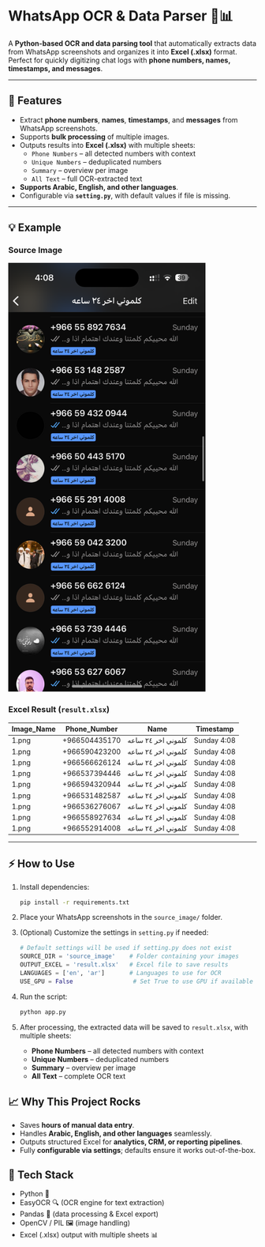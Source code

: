 # WhatsApp OCR & Data Parser 📝📊

A **Python-based OCR and data parsing tool** that automatically extracts data from WhatsApp screenshots and organizes it into **Excel (.xlsx)** format.  
Perfect for quickly digitizing chat logs with **phone numbers, names, timestamps, and messages**.

---

## 🚀 Features

- Extract **phone numbers**, **names**, **timestamps**, and **messages** from WhatsApp screenshots.  
- Supports **bulk processing** of multiple images.  
- Outputs results into **Excel (.xlsx)** with multiple sheets:
  - `Phone Numbers` – all detected numbers with context  
  - `Unique Numbers` – deduplicated numbers  
  - `Summary` – overview per image  
  - `All Text` – full OCR-extracted text  
- **Supports Arabic, English, and other languages**.  
- Configurable via **`setting.py`**, with default values if file is missing.  

---

## 💡 Example

### Source Image

<img src="source_image/1.png" alt="WhatsApp Screenshot" width="400"/>

### Excel Result (`result.xlsx`)

| Image_Name | Phone_Number   | Name                 | Timestamp   |
|------------|----------------|--------------------|------------|
| 1.png      | +966504435170  | كلموني اخر ٢٤ ساعه | Sunday 4:08 |
| 1.png      | +966590423200  | كلموني اخر ٢٤ ساعه | Sunday 4:08 |
| 1.png      | +966566626124  | كلموني اخر ٢٤ ساعه | Sunday 4:08 |
| 1.png      | +966537394446  | كلموني اخر ٢٤ ساعه | Sunday 4:08 |
| 1.png      | +966594320944  | كلموني اخر ٢٤ ساعه | Sunday 4:08 |
| 1.png      | +966531482587  | كلموني اخر ٢٤ ساعه | Sunday 4:08 |
| 1.png      | +966536276067  | كلموني اخر ٢٤ ساعه | Sunday 4:08 |
| 1.png      | +966558927634  | كلموني اخر ٢٤ ساعه | Sunday 4:08 |
| 1.png      | +966552914008  | كلموني اخر ٢٤ ساعه | Sunday 4:08 |

---

## ⚡ How to Use

1. Install dependencies:

    ```bash
    pip install -r requirements.txt
    ```

2. Place your WhatsApp screenshots in the `source_image/` folder.  

3. (Optional) Customize the settings in `setting.py` if needed:
   ```python
   # Default settings will be used if setting.py does not exist
   SOURCE_DIR = 'source_image'    # Folder containing your images
   OUTPUT_EXCEL = 'result.xlsx'   # Excel file to save results
   LANGUAGES = ['en', 'ar']       # Languages to use for OCR
   USE_GPU = False                 # Set True to use GPU if available

4. Run the script:
    ```bash
    python app.py
    ```

5.  After processing, the extracted data will be saved to `result.xlsx`, with multiple sheets:

    - **Phone Numbers** – all detected numbers with context
    - **Unique Numbers** – deduplicated numbers
    - **Summary** – overview per image
    - **All Text** – complete OCR text


## 📈 Why This Project Rocks

- Saves **hours of manual data entry**.
- Handles **Arabic, English, and other languages** seamlessly.
- Outputs structured Excel for **analytics, CRM, or reporting pipelines**.
- Fully **configurable via settings**; defaults ensure it works out-of-the-box.

## 🔧 Tech Stack

- Python 🐍
- EasyOCR 🔍 (OCR engine for text extraction)
- Pandas 🧮 (data processing & Excel export)
- OpenCV / PIL 🖼 (image handling)
- Excel (.xlsx) output with multiple sheets 📊